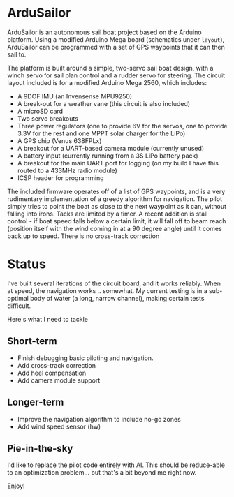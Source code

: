 ArduSailor
==========
ArduSailor is an autonomous sail boat project based on the Arduino platform. Using a modified Arduino Mega board (schematics under `layout`), ArduSailor can be programmed with a set of GPS waypoints that it can then sail to.

The platform is built around a simple, two-servo sail boat design, with a winch servo for sail plan control and a rudder servo for steering. The circuit layout included is for a modified Arduino Mega 2560, which includes:

* A 9DOF IMU (an Invensense MPU9250)
* A break-out for a weather vane (this circuit is also included)
* A microSD card
* Two servo breakouts
* Three power regulators (one to provide 6V for the servos, one to provide 3.3V for the rest and one MPPT solar charger for the LiPo)
* A GPS chip (Venus 638FPLx)
* A breakout for a UART-based camera module (currently unused)
* A battery input (currently running from a 3S LiPo battery pack)
* A breakout for the main UART port for logging (on my build I have this routed to a 433MHz radio module)
* ICSP header for programming

The included firmware operates off of a list of GPS waypoints, and is a very rudimentary implementation of a greedy algorithm for navigation. The pilot simply tries to point the boat as close to the next waypoint as it can, without falling into irons. Tacks are limited by a timer. A recent addition is stall control - if boat speed falls below a certain limit, it will fall off to beam reach (position itself with the wind coming in at a 90 degree angle) until it comes back up to speed. There is no cross-track correction

Status
======
I've built several iterations of the circuit board, and it works reliably. When at speed, the navigation works .. somewhat. My current testing is in a sub-optimal body of water (a long, narrow channel), making certain tests difficult.

Here's what I need to tackle

Short-term
----------
* Finish debugging basic piloting and navigation.
* Add cross-track correction
* Add heel compensation
* Add camera module support

Longer-term
-----------
* Improve the navigation algorithm to include no-go zones
* Add wind speed sensor (hw)

Pie-in-the-sky
--------
I'd like to replace the pilot code entirely with AI. This should be reduce-able to an optimization problem... but that's a bit beyond me right now.

Enjoy!
